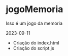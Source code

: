 # jogoMemoria
Isso é um jogo da memoria




2023-09-11
- Criação do index.html
- Criação do script.js


